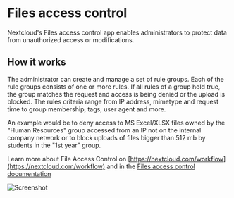 # Files access control

Nextcloud's Files access control app enables administrators to protect data from unauthorized access or modifications.

## How it works
The administrator can create and manage a set of rule groups. Each of the rule groups consists of one or more rules. If all rules of a group hold true, the group matches the request and access is being denied or the upload is blocked. The rules criteria range from IP address, mimetype and request time to group membership, tags, user agent and more.

An example would be to deny access to MS Excel/XLSX files owned by the "Human Resources" group accessed from an IP not on the internal company network or to block uploads of files bigger than 512 mb by students in the "1st year" group.

Learn more about File Access Control on [https://nextcloud.com/workflow](https://nextcloud.com/workflow) and in the [Files access control documentation](https://docs.nextcloud.com/server/stable/go.php?to=admin-files-access-control)

![Screenshot](https://raw.githubusercontent.com/nextcloud/files_accesscontrol/master/screenshots/flow.png)
